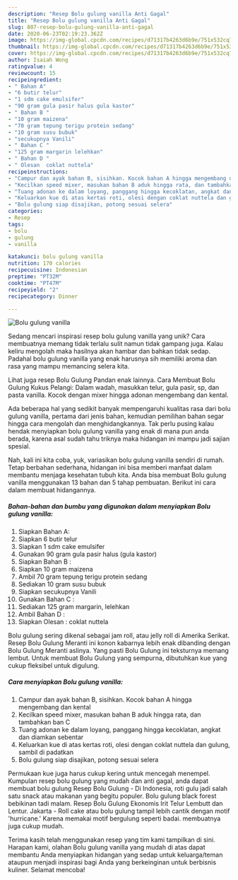```yaml
---
description: "Resep Bolu gulung vanilla Anti Gagal"
title: "Resep Bolu gulung vanilla Anti Gagal"
slug: 807-resep-bolu-gulung-vanilla-anti-gagal
date: 2020-06-23T02:19:23.362Z
image: https://img-global.cpcdn.com/recipes/d71317b4263d6b9e/751x532cq70/bolu-gulung-vanilla-foto-resep-utama.jpg
thumbnail: https://img-global.cpcdn.com/recipes/d71317b4263d6b9e/751x532cq70/bolu-gulung-vanilla-foto-resep-utama.jpg
cover: https://img-global.cpcdn.com/recipes/d71317b4263d6b9e/751x532cq70/bolu-gulung-vanilla-foto-resep-utama.jpg
author: Isaiah Wong
ratingvalue: 4
reviewcount: 15
recipeingredient:
- " Bahan A"
- "6 butir telur"
- "1 sdm cake emulsifer"
- "90 gram gula pasir halus gula kastor"
- " Bahan B "
- "10 gram maizena"
- "70 gram tepung terigu protein sedang"
- "10 gram susu bubuk"
- "secukupnya Vanili"
- " Bahan C "
- "125 gram margarin lelehkan"
- " Bahan D "
- " Olesan  coklat nuttela"
recipeinstructions:
- "Campur dan ayak bahan B, sisihkan. Kocok bahan A hingga mengembang dan kental"
- "Kecilkan speed mixer, masukan bahan B aduk hingga rata, dan tambahkan ban C"
- "Tuang adonan ke dalam loyang, panggang hingga kecoklatan, angkat dan diamkan sebentar"
- "Keluarkan kue di atas kertas roti, olesi dengan coklat nuttela dan gulung, sambil di padatkan"
- "Bolu gulung siap disajikan, potong sesuai selera"
categories:
- Resep
tags:
- bolu
- gulung
- vanilla

katakunci: bolu gulung vanilla 
nutrition: 170 calories
recipecuisine: Indonesian
preptime: "PT32M"
cooktime: "PT47M"
recipeyield: "2"
recipecategory: Dinner

---
```



![Bolu gulung vanilla](https://img-global.cpcdn.com/recipes/d71317b4263d6b9e/751x532cq70/bolu-gulung-vanilla-foto-resep-utama.jpg)

Sedang mencari inspirasi resep bolu gulung vanilla yang unik? Cara membuatnya memang tidak terlalu sulit namun tidak gampang juga. Kalau keliru mengolah maka hasilnya akan hambar dan bahkan tidak sedap. Padahal bolu gulung vanilla yang enak harusnya sih memiliki aroma dan rasa yang mampu memancing selera kita.

Lihat juga resep Bolu Gulung Pandan enak lainnya. Cara Membuat Bolu Gulung Kukus Pelangi: Dalam wadah, masukkan telur, gula pasir, sp, dan pasta vanilla. Kocok dengan mixer hingga adonan mengembang dan kental.

Ada beberapa hal yang sedikit banyak mempengaruhi kualitas rasa dari bolu gulung vanilla, pertama dari jenis bahan, kemudian pemilihan bahan segar hingga cara mengolah dan menghidangkannya. Tak perlu pusing kalau hendak menyiapkan bolu gulung vanilla yang enak di mana pun anda berada, karena asal sudah tahu triknya maka hidangan ini mampu jadi sajian spesial.


Nah, kali ini kita coba, yuk, variasikan bolu gulung vanilla sendiri di rumah. Tetap berbahan sederhana, hidangan ini bisa memberi manfaat dalam membantu menjaga kesehatan tubuh kita. Anda bisa membuat Bolu gulung vanilla menggunakan 13 bahan dan 5 tahap pembuatan. Berikut ini cara dalam membuat hidangannya.

<!--inarticleads1-->

##### Bahan-bahan dan bumbu yang digunakan dalam menyiapkan Bolu gulung vanilla:

1. Siapkan  Bahan A:
1. Siapkan 6 butir telur
1. Siapkan 1 sdm cake emulsifer
1. Gunakan 90 gram gula pasir halus (gula kastor)
1. Siapkan  Bahan B :
1. Siapkan 10 gram maizena
1. Ambil 70 gram tepung terigu protein sedang
1. Sediakan 10 gram susu bubuk
1. Siapkan secukupnya Vanili
1. Gunakan  Bahan C :
1. Sediakan 125 gram margarin, lelehkan
1. Ambil  Bahan D :
1. Siapkan  Olesan : coklat nuttela


Bolu gulung sering dikenal sebagai jam roll, atau jelly roll di Amerika Serikat. Resep Bolu Gulung Meranti ini konon kabarnya lebih enak dibanding dengan Bolu Gulung Meranti aslinya. Yang pasti Bolu Gulung ini teksturnya memang lembut. Untuk membuat Bolu Gulung yang sempurna, dibutuhkan kue yang cukup fleksibel untuk digulung. 

<!--inarticleads2-->

##### Cara menyiapkan Bolu gulung vanilla:

1. Campur dan ayak bahan B, sisihkan. Kocok bahan A hingga mengembang dan kental
1. Kecilkan speed mixer, masukan bahan B aduk hingga rata, dan tambahkan ban C
1. Tuang adonan ke dalam loyang, panggang hingga kecoklatan, angkat dan diamkan sebentar
1. Keluarkan kue di atas kertas roti, olesi dengan coklat nuttela dan gulung, sambil di padatkan
1. Bolu gulung siap disajikan, potong sesuai selera


Permukaan kue juga harus cukup kering untuk mencegah menempel. Kumpulan resep bolu gulung yang mudah dan anti gagal, anda dapat membuat bolu gulung Resep Bolu Gulung - Di Indonesia, roti gulu jadi salah satu snack atau makanan yang begitu populer. Bolu gulung black forest bebikinan tadi malam. Resep Bolu Gulung Ekonomis Irit Telur Lembutt dan Lentur. Jakarta - Roll cake atau bolu gulung tampil lebih cantik dengan motif &#39;hurricane.&#39; Karena memakai motif bergulung seperti badai. membuatnya juga cukup mudah. 

Terima kasih telah menggunakan resep yang tim kami tampilkan di sini. Harapan kami, olahan Bolu gulung vanilla yang mudah di atas dapat membantu Anda menyiapkan hidangan yang sedap untuk keluarga/teman ataupun menjadi inspirasi bagi Anda yang berkeinginan untuk berbisnis kuliner. Selamat mencoba!
